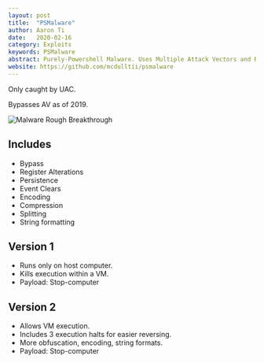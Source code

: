 ```yaml
---
layout: post
title:  "PSMalware"
author: Aaron Ti
date:   2020-02-16
category: Exploits
keywords: PSMalware
abstract: Purely-Powershell Malware. Uses Multiple Attack Vectors and Retrieves Sequential Payload from C&C
website: https://github.com/mcdulltii/psmalware
---
```


Only caught by UAC.

Bypasses AV as of 2019.

![Malware Rough Breakthrough](mal.png)

## Includes
- Bypass
- Register Alterations
- Persistence
- Event Clears
- Encoding
- Compression
- Splitting
- String formatting

## Version 1
- Runs only on host computer.
- Kills execution within a VM.
- Payload: Stop-computer

## Version 2
- Allows VM execution.
- Includes 3 execution halts for easier reversing.
- More obfuscation, encoding, string formats.
- Payload: Stop-computer
